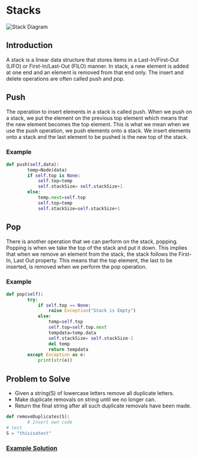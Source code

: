 # Stacks

![Stack Diagram](https://www.onlinetutorialspoint.com/wp-content/uploads/2020/12/Python-Stack-Datastruture-Implementation-1200x496.png)

## Introduction

A stack is a linear data structure that stores items in a Last-In/First-Out (LIFO) or First-In/Last-Out (FILO) manner. In stack, a new element is added at one end and an element is removed from that end only. The insert and delete operations are often called push and pop.

## Push

The operation to insert elements in a stack is called push. When we push on a stack, we put the element on the previous top element which means that the new element becomes the top element. This is what we mean when we use the push operation, we push elements onto a stack. We insert elements onto a stack and the last element to be pushed is the new top of the stack.

### Example

```python
def push(self,data):
        temp=Node(data)
        if self.top is None:
            self.top=temp
            self.stackSize= self.stackSize+1
        else:
            temp.next=self.top
            self.top=temp
            self.stackSize=self.stackSize+1
```
## Pop

There is another operation that we can perform on the stack, popping. Popping is when we take the top of the stack and put it down. This implies that when we remove an element from the stack, the stack follows the First-In, Last Out property. This means that the top element, the last to be inserted, is removed when we perform the pop operation.

### Example

```python
def pop(self):
        try:
            if self.top == None:
                raise Exception("Stack is Empty")
            else:
                temp=self.top
                self.top=self.top.next
                tempdata=temp.data
                self.stackSize= self.stackSize-1
                del temp
                return tempdata
        except Exception as e:
            print(str(e))
```
## Problem to Solve

- Given a string(S) of lowercase letters remove all duplicate letters.
- Make duplicate removals on string until we no longer can.
- Return the final string after all such duplicate removals have been made. 

```python
def removeDuplicates(S):
        # Insert own code 
# test
S = "thisisatest"
```
### [Example Solution](stacks_solution)

